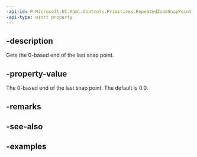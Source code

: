 ```yaml
---
-api-id: P:Microsoft.UI.Xaml.Controls.Primitives.RepeatedZoomSnapPoint.End
-api-type: winrt property
---
```


## -description

Gets the 0-based end of the last snap point.

## -property-value

The 0-based end of the last snap point. The default is 0.0.

## -remarks

## -see-also

## -examples


